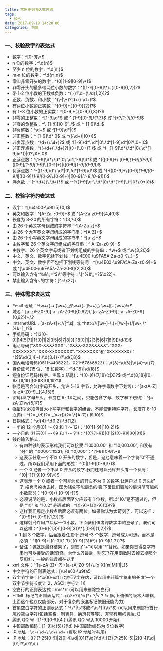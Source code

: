 ```yaml
---
title: 常用正则表达式总结
tags:
  - 技术
date: 2017-09-19 14:20:00
categories: 前端
---
```


### 一、校验数字的表达式

- 数字：^\[0-9\]\\*\$
- n 位的数字：^\\d{n}\$
- 至少 n 位的数字：^\\d{n,}\$
- m-n 位的数字：^\\d{m,n}\$
- 零和非零开头的数字：^(0|\[1-9\]\[0-9\]\\*)\$
- 非零开头的最多带两位小数的数字：^(\[1-9\]\[0-9\]\\*)+(.\[0-9\]{1,2})?\$
- 带 1-2 位小数的正数或负数：^(\\-)?\\d+(\\.\\d{1,2})?\$
- 正数、负数、和小数：^(\\-|\\+)?\\d+(\\.\\d+)?\$
- 有两位小数的正实数：^\[0-9\]+(.\[0-9\]{2})?\$
- 有 1~3 位小数的正实数：^\[0-9\]+(.\[0-9\]{1,3})?\$
- 非零的正整数：^\[1-9\]\\d*\$ 或 ^(\[1-9\]\[0-9\]*){1,3}$ 或 ^\\+?\[1-9\]\[0-9\]*$
- 非零的负整数：^\\-\[1-9\]\[\]0-9″\_\\$ 或 ^-\[1-9\]\\d\_\$
- 非负整数：^\\d+$ 或 ^\[1-9\]\\d*|0$
- 非正整数：^-\[1-9\]\\d\*|0$ 或 ^((-\\d+)|(0+))$
- 非负浮点数：^\\d+(\\.\\d+)?$ 或 ^\[1-9\]\\d*\\.\\d*|0\\.\\d*\[1-9\]\\d*|0?\\.0+|0$
- 非正浮点数：^((-\\d+(\\.\\d+)?)|(0+(\\.0+)?))$ 或 ^(-(\[1-9\]\\d*\\.\\d*|0\\.\\d*\[1-9\]\\d*))|0?\\.0+|0$
- 正浮点数：^\[1-9\]\\d*\\.\\d*|0\\.\\d*\[1-9\]\\d*$ 或 ^((\[0-9\]+\\.\[0-9\]*\[1-9\]\[0-9\]*)|(\[0-9\]*\[1-9\]\[0-9\]*\\.\[0-9\]+)|(\[0-9\]*\[1-9\]\[0-9\]*))$
- 负浮点数：^-(\[1-9\]\\d*\\.\\d*|0\\.\\d*\[1-9\]\\d*)$ 或 ^(-((\[0-9\]+\\.\[0-9\]*\[1-9\]\[0-9\]*)|(\[0-9\]*\[1-9\]\[0-9\]*\\.\[0-9\]+)|(\[0-9\]*\[1-9\]\[0-9\]*)))$
- 浮点数：^(-?\\d+)(\\.\\d+)?$ 或 ^-?(\[1-9\]\\d*\\.\\d*|0\\.\\d*\[1-9\]\\d*|0?\\.0+|0)$

### 二、校验字符的表达式

- 汉字：^\[\\u4e00-\\u9fa5\]{0,}\$
- 英文和数字：^\[A-Za-z0-9\]+$ 或 ^\[A-Za-z0-9\]{4,40}$
- 长度为 3-20 的所有字符：^.{3,20}\$
- 由 26 个英文字母组成的字符串：^\[A-Za-z\]+\$
- 由 26 个大写英文字母组成的字符串：^\[A-Z\]+\$
- 由 26 个小写英文字母组成的字符串：^\[a-z\]+\$
- 由数字和 26 个英文字母组成的字符串：^\[A-Za-z0-9\]+\$
- 由数字、26 个英文字母或者下划线组成的字符串：^\\w+$ 或 ^\\w{3,20}$
- 中文、英文、数字包括下划线：^\[\\u4E00-\\u9FA5A-Za-z0-9\\_\]+\$
- 中文、英文、数字但不包括下划线等符号：^\[\\u4E00-\\u9FA5A-Za-z0-9\]+$ 或 ^\[\\u4E00-\\u9FA5A-Za-z0-9\]{2,20}$
- 可以输入含有^%&’,;=?$\\”等字符：\[^%&’,;=?$\\x22\]+
- 禁止输入含有~的字符：\[^~\\x22\]+

### 三、特殊需求表达式

- Email 地址：^\\w+(\[-+.\]\\w+)\_@\\w+(\[-.\]\\w+)\_\\.\\w+(\[-.\]\\w+)\\*\$
- 域名：\[a-zA-Z0-9\]\[-a-zA-Z0-9\]{0,62}(/.\[a-zA-Z0-9\]\[-a-zA-Z0-9\]{0,62})+/.?
- InternetURL：\[a-zA-z\]+://\[^\\s\]\_ 或 ^http://(\[\\w-\]+\\.)+\[\\w-\]+(/\[\\w-./?%&=\]\_)?\$
- 手机号码：^(13\[0-9\]|14\[5|7\]|15\[0|1|2|3|5|6|7|8|9\]|18\[0|1|2|3|5|6|7|8|9\])\\d{8}\$
- 电话号码(“XXX-XXXXXXX”、”XXXX-XXXXXXXX”、”XXX-XXXXXXX”、”XXX-XXXXXXXX”、”XXXXXXX”和”XXXXXXXX)：^(\$$\\d{3,4}-)|\\d{3.4}-)?\\d{7,8}$
- 国内电话号码(0511-4405222、021-87888822)：\\d{3}-\\d{8}|\\d{4}-\\d{7}
- 身份证号(15 位、18 位数字)：^\\d{15}|\\d{18}\$
- 短身份证号码(数字、字母 x 结尾)：^(\[0-9\]){7,18}(x|X)?$ 或 ^\\d{8,18}|\[0-9x\]{8,18}|\[0-9X\]{8,18}?$
- 帐号是否合法(字母开头，允许 5-16 字节，允许字母数字下划线)：^\[a-zA-Z\]\[a-zA-Z0-9\\_\]{4,15}\$
- 密码(以字母开头，长度在 6~18 之间，只能包含字母、数字和下划线)：^\[a-zA-Z\]\\w{5,17}\$
- 强密码(必须包含大小写字母和数字的组合，不能使用特殊字符，长度在 8-10 之间)：^(?=.\_\\d)(?=.\_\[a-z\])(?=.\\*\[A-Z\]).{8,10}\$
- 日期格式：^\\d{4}-\\d{1,2}-\\d{1,2}
- 一年的 12 个月(01 ～ 09 和 1 ～ 12)：^(0?\[1-9\]|1\[0-2\])\$
- 一个月的 31 天(01 ～ 09 和 1 ～ 31)：^((0?\[1-9\])|((1|2)\[0-9\])|30|31)\$
- 钱的输入格式：
  - 有四种钱的表示形式我们可以接受:”10000.00″ 和 “10,000.00”, 和没有 “分” 的 “10000”#8221; 和 “10,000”：^\[1-9\]\[0-9\]\\*\$
  - 这表示任意一个不以 0 开头的数字，但是，这也意味着一个字符”0″不通过，所以我们采用下面的形式：^(0|\[1-9\]\[0-9\]\\*)\$
  - 一个 0 或者一个不以 0 开头的数字.我们还可以允许开头有一个负号：^(0|-?\[1-9\]\[0-9\]\\*)\$
  - 这表示一个 0 或者一个可能为负的开头不为 0 的数字.让用户以 0 开头好了.把负号的也去掉，因为钱总不能是负的吧.下面我们要加的是说明可能的小数部分：^\[0-9\]+(.\[0-9\]+)?\$
  - 必须说明的是，小数点后面至少应该有 1 位数，所以”10.”是不通过的，但是 “10” 和 “10.2” 是通过的：^\[0-9\]+(.\[0-9\]{2})?\$
  - 这样我们规定小数点后面必须有两位，如果你认为太苛刻了，可以这样：^\[0-9\]+(.\[0-9\]{1,2})?\$
  - 这样就允许用户只写一位小数。下面我们该考虑数字中的逗号了，我们可以这样：^\[0-9\]{1,3}(,\[0-9\]{3})\\*(.\[0-9\]{1,2})?\$
  - 1 到 3 个数字，后面跟着任意个 逗号+3 个数字，逗号成为可选，而不是必须：^(\[0-9\]+|\[0-9\]{1,3}(,\[0-9\]{3})\\*)(.\[0-9\]{1,2})?\$
  - 备注：这就是最终结果了，别忘了”+”可以用”\*”替代。如果你觉得空字符串也可以接受的话(奇怪，为什么?)最后，别忘了在用函数时去掉去掉那个反斜杠，一般的错误都在这里
- xml 文件：^(\[a-zA-Z\]+-?)+\[a-zA-Z0-9\]+\\\.\[x|X\]\[m|M\]\[l|L\]\$
- 中文字符的正则表达式：\[\\u4e00-\\u9fa5\]
- 双字节字符：\[^\\x00-\\xff\] (包括汉字在内，可以用来计算字符串的长度(一个双字节字符长度计 2，ASCII 字符计 1))
- 空白行的正则表达式：\\n\\s\*\\r (可以用来删除空白行)
- HTML 标记的正则表达式：<(\\S*?)\[^>\]*>._?|<._? /\> (网上流传的版本太糟糕，上面这个也仅仅能部分，对于复杂的嵌套标记依旧无能为力)
- 首尾空白字符的正则表达式：^\\s*|\\s*$或(^\\s*)|(\\s*$) (可以用来删除行首行尾的空白字符(包括空格、制表符、换页符等等)，非常有用的表达式)
- 腾讯 QQ 号：\[1-9\]\[0-9\]{4,} (腾讯 QQ 号从 10000 开始)
- 中国邮政编码：\[1-9\]\\d{5}(?!\\d) (中国邮政编码为 6 位数字)
- IP 地址：\\d+\\.\\d+\\.\\d+\\.\\d+ (提取 IP 地址时有用)
- IP 地址：((?:(?:25\[0-5\]|2\[0-4\]\\\d|\[01\]?\\\d?\\\d)\\\.){3}(?:25\[0-5\]|2\[0-4\]\\\d|\[01\]?\\\d?\\\d))

